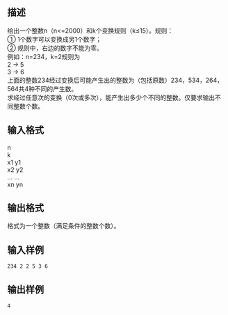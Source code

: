 ## 描述

给出一个整数n（n<=2000）和k个变换规则（k≤15）。规则：<br /> ① 1个数字可以变换成另1个数字；<br /> ② 规则中，右边的数字不能为零。<br /> 例如：n=234，k=2规则为<br /> 2 → 5<br /> 3 → 6<br /> 上面的整数234经过变换后可能产生出的整数为（包括原数）234，534，264，564共4种不同的产生数。<br /> 求经过任意次的变换（0次或多次），能产生出多少个不同的整数。仅要求输出不同整数个数。<br />

## 输入格式

n<br /> k<br /> x1 y1<br /> x2 y2<br /> … …<br /> xn yn<br />

## 输出格式

格式为一个整数（满足条件的整数个数）。

## 输入样例

```plaintext
234 2 2 5 3 6
```

## 输出样例

```plaintext
4
```



 



 

